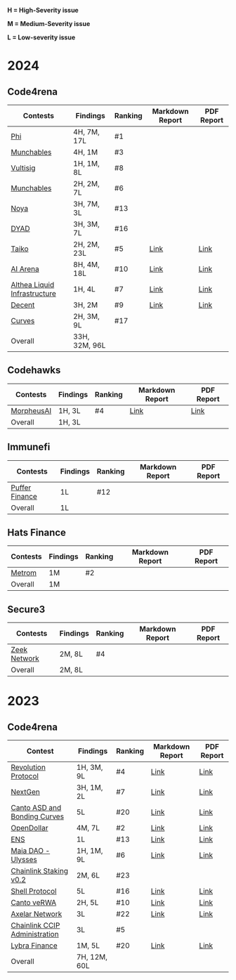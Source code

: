 **H = High-Severity issue**

**M = Medium-Severity issue**

**L = Low-severity issue**

# 2024

## Code4rena

| Contests                                                                                              | Findings      | Ranking | Markdown Report                        | PDF Report                              |
|-------------------------------------------------------------------------------------------------------|---------------|---------|----------------------------------------|-----------------------------------------|
| [Phi](https://code4rena.com/audits/2024-08-phi)                                                       | 4H, 7M, 17L   | #1      |                                        |                                         |
| [Munchables](https://code4rena.com/audits/2024-07-munchables#top)                                     | 4H, 1M        | #3      |                                        |                                         |
| [Vultisig](https://code4rena.com/audits/2024-06-vultisig#top)                                         | 1H, 1M, 8L    | #8      |                                        |                                         |
| [Munchables](https://code4rena.com/audits/2024-05-munchables#top)                                     | 2H, 2M, 7L    | #6      |                                        |                                         |
| [Noya](https://code4rena.com/audits/2024-04-noya#top)                                                 | 3H, 7M, 3L    | #13     |                                        |                                         |
| [DYAD](https://code4rena.com/audits/2024-04-dyad#top)                                                 | 3H, 3M, 7L    | #16     |                                        |                                         |
| [Taiko](https://code4rena.com/audits/2024-03-taiko#top)                                               | 2H, 2M, 23L   | #5      | [Link](./code4rena/2024-03-taiko.md)   | [Link](./code4rena/2024-03-taiko.pdf)   |
| [AI Arena](https://code4rena.com/audits/2024-02-ai-arena#top)                                         | 8H, 4M, 18L   | #10     | [Link](./code4rena/2024-02-aiarena.md) | [Link](./code4rena/2024-02-aiarena.pdf) |
| [Althea Liquid Infrastructure](https://code4rena.com/audits/2024-02-althea-liquid-infrastructure#top) | 1H, 4L        | #7      | [Link](./code4rena/2024-02-althea.md)  | [Link](./code4rena/2024-02-althea.pdf)  |
| [Decent](https://code4rena.com/audits/2024-01-decent#top)                                             | 3H, 2M        | #9      | [Link](./code4rena/2024-01-decent.md)  | [Link](./code4rena/2024-01-decent.pdf)  |
| [Curves](https://code4rena.com/audits/2024-01-curves#top)                                             | 2H, 3M, 9L    | #17     |                                        |                                         |
| Overall                                                                                               | 33H, 32M, 96L |         |                                        |                                         |

## Codehawks

| Contests                                                                   | Findings | Ranking | Markdown Report                           | PDF Report |
|----------------------------------------------------------------------------|----------|---------|-------------------------------------------|------------|
| [MorpheusAI](https://www.codehawks.com/contests/clrzgrole0007xtsq0gfdw8if) | 1H, 3L   | #4      | [Link](./codehawks/2024-01-morpheusai.md) |   [Link](./codehawks/2024-01-morpheusai.pdf)         |
| Overall                                                                    | 1H, 3L   |         |                                           |            |

## Immunefi

| Contests                                                          | Findings | Ranking | Markdown Report | PDF Report |
|-------------------------------------------------------------------|----------|---------|-----------------|------------|
| [Puffer Finance](https://immunefi.com/boost/pufferfinance-boost/) | 1L       | #12     |                 |            |
| Overall                                                           | 1L       |         |                 |            |

## Hats Finance

| Contests                                                                                                            | Findings | Ranking | Markdown Report | PDF Report |
|---------------------------------------------------------------------------------------------------------------------|----------|---------|-----------------|------------|
| [Metrom](https://app.hats.finance/audit-competitions/metrom-0xfdfc6d4ac5807d7460da20a3a1c0c84ef2b9c5a2/leaderboard) | 1M       | #2      |                 |            |
| Overall                                                                                                             | 1M       |         |                 |            |

## Secure3

| Contests                                                      | Findings | Ranking | Markdown Report | PDF Report |
|---------------------------------------------------------------|----------|---------|-----------------|------------|
| [Zeek Network](https://app.secure3.io/f1da07fd4c?tab=winners) | 2M, 8L   | #4      |                 |            |
| Overall                                                       | 2M, 8L   |         |                 |            |

# 2023

## Code4rena

| Contest                                                                                                                                                                      | Findings     | Ranking | Markdown Report                           | PDF Report |
|------------------------------------------------------------------------------------------------------------------------------------------------------------------------------|--------------|---------|-------------------------------------------|------------|
| [Revolution Protocol](https://code4rena.com/audits/2023-12-revolution-protocol#top)                                                                                          | 1H, 3M, 9L   | #4      | [Link](./code4rena/2023-12-revolution.md) |  [Link](./code4rena/2023-12-revolution.pdf)          |
| [NextGen](https://code4rena.com/audits/2023-10-nextgen#top)                                                                                                                  | 3H, 1M, 2L   | #7      | [Link](./code4rena/2023-10-nextgen.md)    |   [Link](./code4rena/2023-10-nextgen.pdf)         |
| [Canto ASD and Bonding Curves](https://code4rena.com/contests/2023-11-canto-application-specific-dollars-and-bonding-curves-for-1155s#top)                                   | 5L           | #20     | [Link](./code4rena/2023-11-cantoasd.md)   |   [Link](./code4rena/2023-11-cantoasd.pdf)         |
| [OpenDollar](https://code4rena.com/contests/2023-10-open-dollar#top)                                                                                                         | 4M, 7L       | #2      | [Link](./code4rena/2023-10-opendollar.md) |   [Link](./code4rena/2023-10-opendollar.pdf)         |
| [ENS](https://code4rena.com/contests/2023-10-ens#top)                                                                                                                        | 1L           | #13     | [Link](./code4rena/2023-10-ens.md)        |    [Link](./code4rena/2023-10-ens.pdf)        |
| [Maia DAO - Ulysses](https://code4rena.com/contests/2023-09-maia-dao-ulysses#top)                                                                                            | 1H, 1M, 9L   | #6      | [Link](./code4rena/2023-09-maia.md)       |    [Link](./code4rena/2023-09-maia.pdf)        |
| [Chainlink Staking v0.2](https://code4rena.com/contests/2023-08-chainlink-staking-v02#top)                                                                                   | 2M, 6L       | #23     |                                           |            |
| [Shell Protocol](https://code4rena.com/contests/2023-08-shell-protocol#top)                                                                                                  | 5L           | #16     | [Link](./code4rena/2023-08-shell.md)      |    [Link](./code4rena/2023-08-shell.pdf)        |
| [Canto veRWA](https://code4rena.com/contests/2023-08-verwa#top)                                                                                                              | 2H, 5L       | #10     | [Link](./code4rena/2023-08-verwa.md)      |   [Link](./code4rena/2023-08-verwa.pdf)         |
| [Axelar Network](https://code4rena.com/contests/2023-07-axelar-network#top)                                                                                                  | 3L           | #22     | [Link](./code4rena/2023-07-axelar.md)     |   [Link](./code4rena/2023-07-axelar.pdf)         |
| [Chainlink CCIP Administration](https://code4rena.com/contests/2023-07-chainlink-cross-chain-contract-administration-multi-signature-contract-timelock-and-call-proxies#top) | 3L           | #5      |                                           |            |
| [Lybra Finance](https://code4rena.com/contests/2023-06-lybra-finance#top)                                                                                                    | 1M, 5L       | #20     | [Link](./code4rena/2023-06-lybra.md)      |   [Link](./code4rena/2023-06-lybra.pdf)         |
| Overall                                                                                                                                                                      | 7H, 12M, 60L |         |                                           |            |